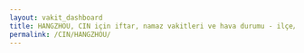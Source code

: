```yaml
---
layout: vakit_dashboard
title: HANGZHOU, CIN için iftar, namaz vakitleri ve hava durumu - ilçe/eyalet seç
permalink: /CIN/HANGZHOU/
---
```


<script type="text/javascript">
  var GLOBAL_COUNTRY = 'CIN';
  var GLOBAL_CITY = 'HANGZHOU';
  var GLOBAL_STATE = '';
  var lat = 72;
  var lon = 21;
</script>
